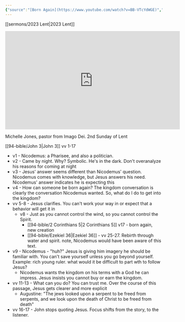 ```yaml
---
{"source":"[Born Again](https://www.youtube.com/watch?v=BB-VTcYdWGE)","clipped":"2023-03-05","dg-publish":true,"grade":2,"context":"Personal","type":"Resource","status":"Evergreen","topic":"Sermon","dateCreated":"2023-08-09","permalink":"/sermons/2023-03-05-born-again/","dgPassFrontmatter":true}
---
```



[[sermons/2023 Lent\|2023 Lent]]

<iframe width="560" height="315" src="https://www.youtube.com/embed/BB-VTcYdWGE" title="YouTube video player" frameborder="0" allow="accelerometer; autoplay; clipboard-write; encrypted-media; gyroscope; picture-in-picture" allowfullscreen></iframe>

Michelle Jones, pastor from Imago Dei. 2nd Sunday of Lent

[[94-bible/John 3\|John 3]] vv 1-17

* v1 - Nicodemus: a Pharisee, and also a politician.
* v2 - Came by night. Why? Symbolic. He's in the dark. Don't overanalyze his reasons for coming at night
* v3 - Jesus' answer seems different than Nicodemus' question. Nicodemus comes with knowledge, but Jesus answers his need. Nicodemus' answer indicates he is expecting this
* v4 - How can someone be born again? The kingdom conversation is clearly the conversation Nicodemus wanted. So, what do I do to get into the kingdom?
* vv 5-8 - Jesus clarifies. You can't work your way in or expect that a behavior will get it in
    * v8 - Just as you cannot control the wind, so you cannot control the Spirit.
        * [[94-bible/2 Corinthians 5\|2 Corinthians 5]] v17 - born again, new creation
        * [[94-bible/Ezekiel 36\|Ezekiel 36]] - vv 25-27. Rebirth through water and spirit. note, Nicodemus would have been aware of this text.
* v9 - Nicodemus - "huh?" Jesus is giving him imagery he should be familiar with. You can't save yourself unless you go beyond yourself. Example: rich young ruler. what would it be difficult to part wth to follow Jesus?
    * Nicodemus wants the kingdom on his terms with a God he can impress. Jesus insists you cannot buy or earn the kingdom.
* vv 11-13 - What can you do? You can trust me. Over the course of this passage, Jesus gets clearer and more explicit
    * Augustine: "The jews looked upon a serpent to be freed from serpents, and we look upon the death of Christ to be freed from death"
* vv 16-17 - John stops quoting Jesus. Focus shifts from the story, to the listener.

